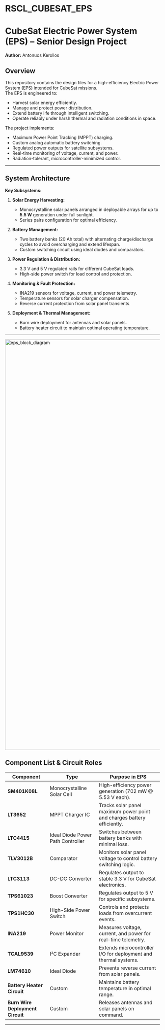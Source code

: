 # RSCL_CUBESAT_EPS
# CubeSat Electric Power System (EPS) – Senior Design Project

**Author:** Antonuos Kerollos  

## Overview
This repository contains the design files for a high-efficiency Electric Power System (EPS) intended for CubeSat missions.  
The EPS is engineered to:
- Harvest solar energy efficiently.
- Manage and protect power distribution.
- Extend battery life through intelligent switching.
- Operate reliably under harsh thermal and radiation conditions in space.

The project implements:
- Maximum Power Point Tracking (MPPT) charging.
- Custom analog automatic battery switching.
- Regulated power outputs for satellite subsystems.
- Real-time monitoring of voltage, current, and power.
- Radiation-tolerant, microcontroller-minimized control.

---

## System Architecture

**Key Subsystems:**
1. **Solar Energy Harvesting:**  
   - Monocrystalline solar panels arranged in deployable arrays for up to **5.5 W** generation under full sunlight.
   - Series pairs configuration for optimal efficiency.

2. **Battery Management:**  
   - Two battery banks (20 Ah total) with alternating charge/discharge cycles to avoid overcharging and extend lifespan.
   - Custom switching circuit using ideal diodes and comparators.

3. **Power Regulation & Distribution:**  
   - 3.3 V and 5 V regulated rails for different CubeSat loads.
   - High-side power switch for load control and protection.

4. **Monitoring & Fault Protection:**  
   - INA219 sensors for voltage, current, and power telemetry.
   - Temperature sensors for solar charger compensation.
   - Reverse current protection from solar panel transients.

5. **Deployment & Thermal Management:**  
   - Burn wire deployment for antennas and solar panels.
   - Battery heater circuit to maintain optimal operating temperature.

---
<img width="2724" height="1333" alt="eps_block_diagram" src="https://github.com/user-attachments/assets/831d38fd-ddaa-4bf9-a6d9-41fa69f4dce5" />

## Component List & Circuit Roles

| Component | Type | Purpose in EPS |
|-----------|------|----------------|
| **SM401K08L** | Monocrystalline Solar Cell | High-efficiency power generation (702 mW @ 5.53 V each). |
| **LT3652** | MPPT Charger IC | Tracks solar panel maximum power point and charges battery efficiently. |
| **LTC4415** | Ideal Diode Power Path Controller | Switches between battery banks with minimal loss. |
| **TLV3012B** | Comparator | Monitors solar panel voltage to control battery switching logic. |
| **LTC3113** | DC-DC Converter | Regulates output to stable 3.3 V for CubeSat electronics. |
| **TPS61023** | Boost Converter | Regulates output to 5 V for specific subsystems. |
| **TPS1HC30** | High-Side Power Switch | Controls and protects loads from overcurrent events. |
| **INA219** | Power Monitor | Measures voltage, current, and power for real-time telemetry. |
| **TCAL9539** | I²C Expander | Extends microcontroller I/O for deployment and thermal systems. |
| **LM74610** | Ideal Diode | Prevents reverse current from solar panels. |
| **Battery Heater Circuit** | Custom | Maintains battery temperature in optimal range. |
| **Burn Wire Deployment Circuit** | Custom | Releases antennas and solar panels on command. |

---
